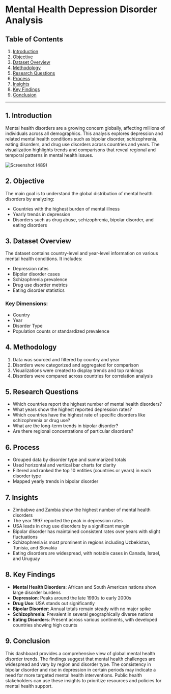 # Mental Health Depression Disorder Analysis

## Table of Contents
1. [Introduction](#1-introduction)  
2. [Objective](#2-objective)  
3. [Dataset Overview](#3-dataset-overview)  
4. [Methodology](#4-methodology)  
5. [Research Questions](#5-research-questions)  
6. [Process](#6-process)  
7. [Insights](#7-insights)  
8. [Key Findings](#8-key-findings)  
9. [Conclusion](#9-conclusion)

---

## 1. Introduction  
Mental health disorders are a growing concern globally, affecting millions of individuals across all demographics. This analysis explores depression and related mental health conditions such as bipolar disorder, schizophrenia, eating disorders, and drug use disorders across countries and years. The visualization highlights trends and comparisons that reveal regional and temporal patterns in mental health issues.

![Screenshot (489)](https://github.com/user-attachments/assets/35b139a3-858f-4377-946b-580ce4a69cb1)

## 2. Objective  
The main goal is to understand the global distribution of mental health disorders by analyzing:
- Countries with the highest burden of mental illness  
- Yearly trends in depression  
- Disorders such as drug abuse, schizophrenia, bipolar disorder, and eating disorders  

## 3. Dataset Overview  
The dataset contains country-level and year-level information on various mental health conditions. It includes:

- Depression rates  
- Bipolar disorder cases  
- Schizophrenia prevalence  
- Drug use disorder metrics  
- Eating disorder statistics  

### Key Dimensions:
- Country  
- Year  
- Disorder Type  
- Population counts or standardized prevalence  

## 4. Methodology  
1. Data was sourced and filtered by country and year  
2. Disorders were categorized and aggregated for comparison  
3. Visualizations were created to display trends and top rankings  
4. Disorders were compared across countries for correlation analysis  

## 5. Research Questions  
- Which countries report the highest number of mental health disorders?  
- What years show the highest reported depression rates?  
- Which countries have the highest rate of specific disorders like schizophrenia or drug use?  
- What are the long-term trends in bipolar disorder?  
- Are there regional concentrations of particular disorders?

## 6. Process  
- Grouped data by disorder type and summarized totals  
- Used horizontal and vertical bar charts for clarity  
- Filtered and ranked the top 10 entities (countries or years) in each disorder type  
- Mapped yearly trends in bipolar disorder  

## 7. Insights  
- Zimbabwe and Zambia show the highest number of mental health disorders  
- The year 1997 reported the peak in depression rates  
- USA leads in drug use disorders by a significant margin  
- Bipolar disorder has maintained consistent rates over years with slight fluctuations  
- Schizophrenia is most prominent in regions including Uzbekistan, Tunisia, and Slovakia  
- Eating disorders are widespread, with notable cases in Canada, Israel, and Uruguay  

## 8. Key Findings  
- **Mental Health Disorders**: African and South American nations show large disorder burdens  
- **Depression**: Peaks around the late 1990s to early 2000s  
- **Drug Use**: USA stands out significantly  
- **Bipolar Disorder**: Annual totals remain steady with no major spike  
- **Schizophrenia**: Prevalent in several geographically diverse nations  
- **Eating Disorders**: Present across various continents, with developed countries showing high counts  

## 9. Conclusion  
This dashboard provides a comprehensive view of global mental health disorder trends. The findings suggest that mental health challenges are widespread and vary by region and disorder type. The consistency in bipolar disorder and rise in depression in certain periods may indicate a need for more targeted mental health interventions. Public health stakeholders can use these insights to prioritize resources and policies for mental health support.


